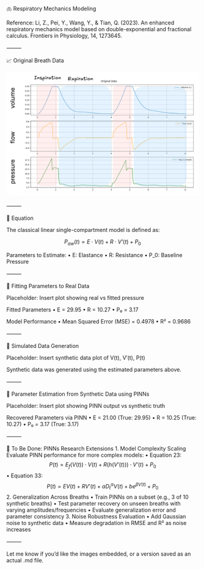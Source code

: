 🫁 Respiratory Mechanics Modeling

Reference:
Li, Z., Pei, Y., Wang, Y., & Tian, Q. (2023). An enhanced respiratory mechanics model based on double-exponential and fractional calculus. Frontiers in Physiology, 14, 1273645.

⸻

📈 Original Breath Data

![Original Breath](https://github.com/ashhadulislam/PINNs2025/blob/main/docs/figs/OriginalBreaths.png)

⸻

🧠 Equation

The classical linear single-compartment model is defined as:

$$
P_{aw}(t) = E \cdot V(t) + R \cdot V’(t) + P_0
$$

Parameters to Estimate:
    •   E: Elastance
    •   R: Resistance
    •   P_0: Baseline Pressure

⸻

🔧 Fitting Parameters to Real Data

Placeholder: Insert plot showing real vs fitted pressure

Fitted Parameters
    •   E = 29.95
    •   R = 10.27
    •   P₀ = 3.17

Model Performance
    •   Mean Squared Error (MSE) = 0.4978
    •   R² = 0.9686

⸻

🧪 Simulated Data Generation

Placeholder: Insert synthetic data plot of V(t), V′(t), P(t)

Synthetic data was generated using the estimated parameters above.

⸻

🤖 Parameter Estimation from Synthetic Data using PINNs

Placeholder: Insert plot showing PINN output vs synthetic truth

Recovered Parameters via PINN
    •   E = 21.00 (True: 29.95)
    •   R = 10.25 (True: 10.27)
    •   P₀ = 3.17 (True: 3.17)

⸻

🔭 To Be Done: PINNs Research Extensions
    1.  Model Complexity Scaling
Evaluate PINN performance for more complex models:
    •   Equation 23:
$$
P(t) = E_f(V(t)) \cdot V(t) + R(h(V’(t))) \cdot V’(t) + P_0
$$
    •   Equation 33:
$$
P(t) = EV(t) + RV’(t) + aD_t^\alpha V(t) + b e^{\beta V(t)} + P_0
$$
    2.  Generalization Across Breaths
    •   Train PINNs on a subset (e.g., 3 of 10 synthetic breaths)
    •   Test parameter recovery on unseen breaths with varying amplitudes/frequencies
    •   Evaluate generalization error and parameter consistency
    3.  Noise Robustness Evaluation
    •   Add Gaussian noise to synthetic data
    •   Measure degradation in RMSE and R² as noise increases

⸻

Let me know if you’d like the images embedded, or a version saved as an actual .md file.